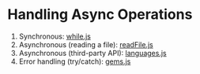 # Handling Async Operations

1. Synchronous: [while.js](while.js)
2. Asynchronous (reading a file): [readFile.js](readFile.js)
3. Asynchronous (third-party API): [languages.js](languages.js)
4. Error handling (try/catch): [gems.js](gems.js)
